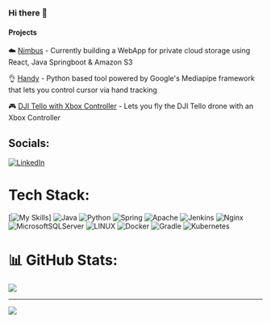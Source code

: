 ### Hi there 👋 

#### Projects
☁️ [Nimbus](https://github.com/Waleed2660/nimbus-ui) - Currently building a WebApp for private cloud storage using React, Java Springboot & Amazon S3

👌 [Handy](https://github.com/Waleed2660/Handy) - Python based tool powered by Google's Mediapipe framework that lets you control cursor via hand tracking

🎮 [DJI Tello with Xbox Controller](https://github.com/Waleed2660/DJITello_Xbox_Controller) - Lets you fly the DJI Tello drone with an Xbox Controller
   
## Socials:
[![LinkedIn](https://img.shields.io/badge/LinkedIn-%230077B5.svg?logo=linkedin&logoColor=white)](https://linkedin.com/in/waleed-t) 

# Tech Stack:
[![My Skills](https://skillicons.dev/icons?i=js,html,css,wasm)]
![Java](https://img.shields.io/badge/java-%23ED8B00.svg?style=for-the-badge&logo=java&logoColor=white) ![Python](https://img.shields.io/badge/python-3670A0?style=for-the-badge&logo=python&logoColor=ffdd54) ![Spring](https://img.shields.io/badge/spring-%236DB33F.svg?style=for-the-badge&logo=spring&logoColor=white) ![Apache](https://img.shields.io/badge/apache-%23D42029.svg?style=for-the-badge&logo=apache&logoColor=white) ![Jenkins](https://img.shields.io/badge/jenkins-%232C5263.svg?style=for-the-badge&logo=jenkins&logoColor=white) ![Nginx](https://img.shields.io/badge/nginx-%23009639.svg?style=for-the-badge&logo=nginx&logoColor=white) ![MicrosoftSQLServer](https://img.shields.io/badge/Microsoft%20SQL%20Sever-CC2927?style=for-the-badge&logo=microsoft%20sql%20server&logoColor=white) ![LINUX](https://img.shields.io/badge/Linux-FCC624?style=for-the-badge&logo=linux&logoColor=black) ![Docker](https://img.shields.io/badge/docker-%230db7ed.svg?style=for-the-badge&logo=docker&logoColor=white) ![Gradle](https://img.shields.io/badge/Gradle-02303A.svg?style=for-the-badge&logo=Gradle&logoColor=white) ![Kubernetes](https://img.shields.io/badge/kubernetes-%23326ce5.svg?style=for-the-badge&logo=kubernetes&logoColor=white) 
# 📊 GitHub Stats:
<!-- ![](https://github-readme-stats.vercel.app/api?username=waleed2660&theme=dark&hide_border=false&include_all_commits=true&count_private=true)<br/> -->
![](https://github-readme-streak-stats.herokuapp.com/?user=waleed2660&theme=dark&hide_border=false)
<!-- ![](https://github-readme-stats.vercel.app/api/top-langs/?username=waleed2660&theme=dark&hide_border=false&include_all_commits=true&count_private=true&layout=compact) -->

---
[![](https://visitcount.itsvg.in/api?id=waleed2660&icon=0&color=0)](https://visitcount.itsvg.in)


   
   
<!--
- 📫 If you're an employer & interested to look into my work, please get in touch with me as I have to keep courseworks private on github.
**Waleed2660/Waleed2660** is a ✨ _special_ ✨ repository because its `README.md` (this file) appears on your GitHub profile.

Here are some ideas to get you started:


- 🌱 I’m currently learning ...
- 👯 I’m looking to collaborate on ...
- 🤔 I’m looking for help with ...
- 💬 Ask me about ...
- 📫 How to reach me: ...
- 😄 Pronouns: ...
- ⚡ Fun fact: ...
-->
